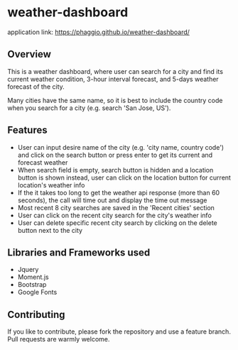 # weather-dashboard
application link: https://phaggio.github.io/weather-dashboard/

## Overview
This is a weather dashboard, where user can search for a city and find its current weather condition, 3-hour interval forecast, and 5-days weather forecast of the city.

Many cities have the same name, so it is best to include the country code when you search for a city (e.g. search 'San Jose, US').

## Features
* User can input desire name of the city (e.g. 'city name, country code') and click on the search button or press enter to get its current and forecast weather
* When search field is empty, search button is hidden and a location button is shown instead, user can click on the location button for current location's weather info
* If the it takes too long to get the weather api response (more than 60 seconds), the call will time out and display the time out message
* Most recent 8 city searches are saved in the 'Recent cities' section
* User can click on the recent city search for the city's weather info
* User can delete specific recent city search by clicking on the delete button next to the city

## Libraries and Frameworks used
* Jquery
* Moment.js
* Bootstrap
* Google Fonts


## Contributing
If you like to contribute, please fork the repository and use a feature branch. Pull requests are warmly welcome.